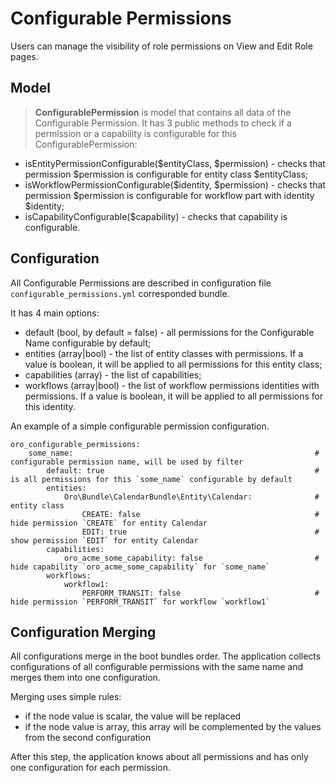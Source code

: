 <a id="backend-security-bundle-configurable-permissions"></a>

# Configurable Permissions

Users can manage the visibility of role permissions on View and Edit Role pages.

## Model

> **ConfigurablePermission** is  model that contains all data of the Configurable Permission. It has 3 public methods to check if a permission or a capability is configurable for this ConfigurablePermission:
- isEntityPermissionConfigurable($entityClass, $permission) - checks that permission $permission is configurable for entity class $entityClass;
- isWorkflowPermissionConfigurable($identity, $permission) - checks that permission $permission is configurable for workflow part with identity $identity;
- isCapabilityConfigurable($capability) - checks that capability is configurable.

## Configuration

All Configurable Permissions are described in configuration file `configurable_permissions.yml` corresponded bundle.

It has 4 main options:

- default (bool, by default = false) - all permissions for the Configurable Name configurable by default;
- entities (array|bool) - the list of entity classes with permissions. If a value is boolean, it will be applied to all permissions for this entity class;
- capabilities (array) - the list of capabilities;
- workflows (array|bool) - the list of workflow permissions identities with permissions. If a value is boolean, it will be applied to all permissions for this identity.

An example of a simple configurable permission configuration.

```none
oro_configurable_permissions:
    some_name:                                                      # configurable permission name, will be used by filter
        default: true                                               # is all permissions for this `some_name` configurable by default
        entities:
            Oro\Bundle\CalendarBundle\Entity\Calendar:              # entity class
                CREATE: false                                       # hide permission `CREATE` for entity Calendar
                EDIT: true                                          # show permission `EDIT` for entity Calendar
        capabilities:
            oro_acme_some_capability: false                         # hide capability `oro_acme_some_capability` for `some_name`
        workflows:
            workflow1:
                PERFORM_TRANSIT: false                              # hide permission `PERFORM_TRANSIT` for workflow `workflow1`
```

## Configuration Merging

All configurations merge in the boot bundles order. The application collects configurations of all configurable permissions with the same name and merges them into one configuration.

Merging uses simple rules:

* if the node value is scalar, the value will be replaced
* if the node value is array, this array will be complemented by the values from the second configuration

After this step, the application knows about all permissions and has only one configuration for each permission.
